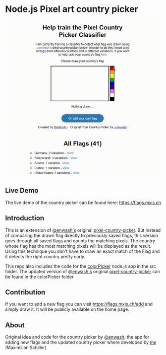 # Node.js Pixel art country picker
![gif](countryPicker.gif)
## Live Demo
The live demo of the country picker can be found here: https://flags.mxis.ch

## Introduction
This is an extension of [@enwash's](https://github.com/enwash) original [pixel-country-picker](https://github.com/enwash/pixel-country-picker). But instead of comparing the drawn flag directly to previously saved flags, this version goes through all saved flags and counts the matching pixels. The country whose flag has the most matching pixels will be displayed as the result. Using this technique you don't have to draw an exact match of the Flag and it detects the right country pretty early.

This repo also includes the code for the [colorPicker](https://flags.mxis.ch) node.js app in the src folder.
The updated version of [@enwash's](https://github.com/enwash) original [pixel-country-picker](https://github.com/enwash/pixel-country-picker) can be found in the colorPicker folder

## Contribution
If you want to add a new flag you can visit https://flags.mxis.ch/add and simply draw it. It will be publicly available on the home page.

## About
Original idea and code for the country picker by [@enwash](https://github.com/enwash/pixel-country-picker), the app for adding new flags and the updated country picker
where developed by [me](https://github.com/BetaHuhn) (Maximilian Schiller)
